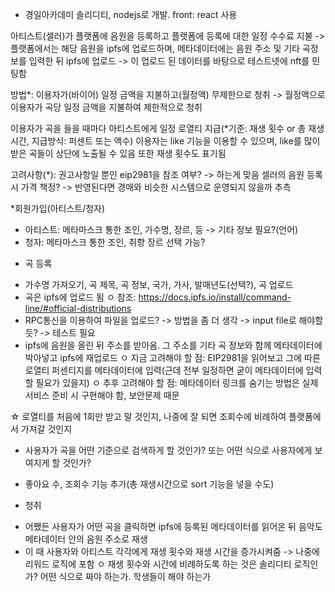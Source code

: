 - 경일아카데미
  솔리디티, nodejs로 개발.
  front: react 사용

아티스트(셀러)가 플랫폼에 음원을 등록하고 플랫폼에 등록에 대한 일정 수수료 지불
-> 플랫폼에서는 해당 음원을 ipfs에 업로드하며, 메타데이터에는 음원 주소 및 기타 곡정보를 입력한 뒤 ipfs에 업로드
-> 이 업로드 된 데이터를 바탕으로 테스트넷에 nft를 민팅함

방법\*: 이용자가(바이어) 일정 금액을 지불하고(월정액) 무제한으로 청취 -> 월정액으로
이용자가 곡당 일정 금액을 지불하여 제한적으로 청취

이용자가 곡을 들을 때마다 아티스트에게 일정 로열티 지급(\*기준: 재생 횟수 or 총 재생 시간, 지급방식: 퍼센트 또는 액수)
이용자는 like 기능을 이용할 수 있으며,
like를 많이 받은 곡들이 상단에 노출될 수 있음
또한 재생 횟수도 표기됨

고려사항(\*):
권고사항일 뿐인 eip2981을 참조 여부? -> 하는게 맞음
셀러의 음원 등록 시 가격 책정? -> 반영된다면 경매와 비슷한 시스템으로 운영되지 않을까 추측

\*회원가입(아티스트/청자)

- 아티스트: 메타마스크 통한 조인, 가수명, 장르, 등 -> 기타 정보 필요?(언어)
- 청자: 메타마스크 통한 조인, 취향 장르 선택 가능?

* 곡 등록

- 가수명 가져오기, 곡 제목, 곡 정보, 국가, 가사, 발매년도(선택?), 곡 업로드
- 곡은 ipfs에 업로드 됨
  ㅇ 참조: https://docs.ipfs.io/install/command-line/#official-distributions
- RPC통신을 이용하여 파일을 업로드? -> 방법을 좀 더 생각 -> input file로 해야할듯? -> 테스트 필요
- ipfs에 음원을 올린 뒤 주소를 받아옴. 그 주소를 기타 곡 정보와 함께 메타데이터에 박아넣고 ipfs에 재업로드
  ㅇ 지금 고려해야 할 점: EIP2981을 읽어보고 그에 따른 로열티 퍼센티지를 메타데이터에 입력(근데 전부 일정하면 굳이 메타데이터에 입력할 필요가 있을지)
  ㅇ 추후 고려해야 할 점: 메타데이터 링크를 숨기는 방법은 실제 서비스 준비 시 구현해야 함, 보안문제 때문

☆ 로열티를 처음에 1회만 받고 말 것인지, 나중에 잘 되면 조회수에 비례하여 플랫폼에서 가져갈 것인지

- 사용자가 곡을 어떤 기준으로 검색하게 할 것인가? 또는 어떤 식으로 사용자에게 보여지게 할 것인가?

* 좋아요 수, 조회수 기능 추가(총 재생시간으로 sort 기능을 넣을 수도)

- 청취

* 어쨌든 사용자가 어떤 곡을 클릭하면 ipfs에 등록된 메타데이터를 읽어온 뒤 음악도 메타데이터 안의 음원 주소로 재생
* 이 때 사용자와 아티스트 각각에게 재생 횟수와 재생 시간을 증가시켜줌 -> 나중에 리워드 로직에 포함
  ㅇ 재생 횟수와 시간에 비례하도록 하는 것은 솔리디티 로직인가? 어떤 식으로 짜야 하는가. 학생들이 해야 하는가
